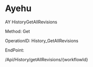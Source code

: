 #     Ayehu


AY HistoryGetAllRevisions

Method: Get

OperationID: History_GetAllRevisions

EndPoint:

/Api/History/getAllRevisions/{workflowId}
